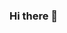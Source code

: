 ### Hi there 👋

<!--
**CARICARDBOTZ/CARICARDBOTZ** is a ✨ _special_ ✨ repository because its `README.md` (this file) appears on your GitHub profile.

SELAMAT DATANG

- .help
- .menu
- .susunkata
- 🤔 I’m looking for help with ...
- 💬 Ask me about ...
- 📫 How to reach me: ...
- 😄 Pronouns: ...
- ⚡ Fun fact: ...
-->
